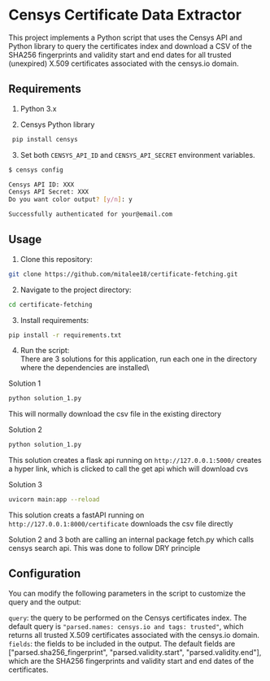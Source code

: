 # Censys Certificate Data Extractor
This project implements a Python script that uses the Censys API and Python library to query the certificates index and download a CSV of the SHA256 fingerprints and validity start and end dates for all trusted (unexpired) X.509 certificates associated with the censys.io domain.

## Requirements
1. Python 3.x

2. Censys Python library
```bash
 pip install censys
 ```

 3. Set both `CENSYS_API_ID` and `CENSYS_API_SECRET` environment variables.

```bash
$ censys config

Censys API ID: XXX
Censys API Secret: XXX
Do you want color output? [y/n]: y

Successfully authenticated for your@email.com
```

## Usage
1. Clone this repository:
``` bash
git clone https://github.com/mitalee18/certificate-fetching.git
```

2. Navigate to the project directory:
``` bash
cd certificate-fetching
```

3. Install requirements:
``` bash
pip install -r requirements.txt
``` 

4. Run the script:\
There are 3 solutions for this application, run each one in the directory where the dependencies are installed\


Solution 1
```bash
python solution_1.py
```
This will normally download the csv file in the existing directory

Solution 2
```bash
python solution_1.py
```
This solution creates a flask api running on `http://127.0.0.1:5000/` creates a hyper link, which is clicked to call the get api which will download cvs

Solution 3
```bash
uvicorn main:app --reload
```
This solution creats a fastAPI running on `http://127.0.0.1:8000/certificate` downloads the csv file directly

Solution 2 and 3 both are calling an internal package fetch.py which calls censys search api. This was done to follow DRY principle

## Configuration
You can modify the following parameters in the script to customize the query and the output:

`query`: the query to be performed on the Censys certificates index. The default query is `"parsed.names: censys.io and tags: trusted"`, which returns all trusted X.509 certificates associated with the censys.io domain.
`fields`: the fields to be included in the output. The default fields are ["parsed.sha256_fingerprint", "parsed.validity.start", "parsed.validity.end"], which are the SHA256 fingerprints and validity start and end dates of the certificates.